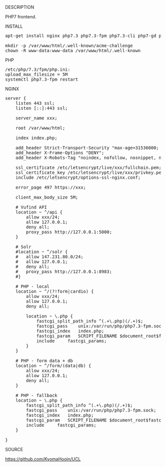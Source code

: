 DESCRIPTION

PHP7 frontend.

INSTALL
<pre>
apt-get install nginx php7.3 php7.3-fpm php7.3-cli php7-gd php7-ldap php7-json php7.3-sqlite3

mkdir -p /var/www/html/.well-known/acme-challenge
chown -R www-data:www-data /var/www/html/.well-known
</pre>
PHP
<pre>
/etc/php/7.3/fpm/php.ini:
upload_max_filesize = 5M
systemctl php7.3-fpm restart
</pre>
NGINX
<pre>
server {
	listen 443 ssl;
	listen [::]:443 ssl;

	server_name xxx;

	root /var/www/html;

	index index.php;

	add_header Strict-Transport-Security "max-age=31536000; includeSubDomains" always;
	add_header X-Frame-Options "DENY";
	add_header X-Robots-Tag "noindex, nofollow, nosnippet, noarchive";

	ssl_certificate /etc/letsencrypt/live/xxx/fullchain.pem;
	ssl_certificate_key /etc/letsencrypt/live/xxx/privkey.pem;
	include /etc/letsencrypt/options-ssl-nginx.conf;

	error_page 497 https://xxx;

	client_max_body_size 5M;

	# Vufind API
	location ~ ^/api {
		allow xxx/24;
		allow 127.0.0.1;
		deny all;
		proxy_pass http://127.0.0.1:5000;
	}

	# Solr
	#location ~ ^/solr {
	#	allow 147.231.80.0/24;
	#	allow 127.0.0.1;
	#	deny all;
	#	proxy_pass http://127.0.0.1:8983;
	#}

	# PHP - local
	location ~ ^/(?!form|cardio) {
		allow xxx/24;
		allow 127.0.0.1;
		deny all;

		location ~ \.php {
			fastcgi_split_path_info ^(.+\.php)(/.+)$;
			fastcgi_pass	unix:/var/run/php/php7.3-fpm.sock;
			fastcgi_index	index.php;
			fastcgi_param	SCRIPT_FILENAME $document_root$fastcgi_script_name;
			include		fastcgi_params;
		}
	}

	# PHP - form data + db
	location ~ ^/form/(data|db) {
		allow xxx/24;
		allow 127.0.0.1;
		deny all;
	}

	# PHP - fallback
	location ~ \.php {
		fastcgi_split_path_info ^(.+\.php)(/.+)$;
		fastcgi_pass	unix:/var/run/php/php7.3-fpm.sock;
		fastcgi_index	index.php;
		fastcgi_param	SCRIPT_FILENAME $document_root$fastcgi_script_name;
		include		fastcgi_params;
	}

}
</pre>
SOURCE

https://github.com/KyomaHooin/UCL

